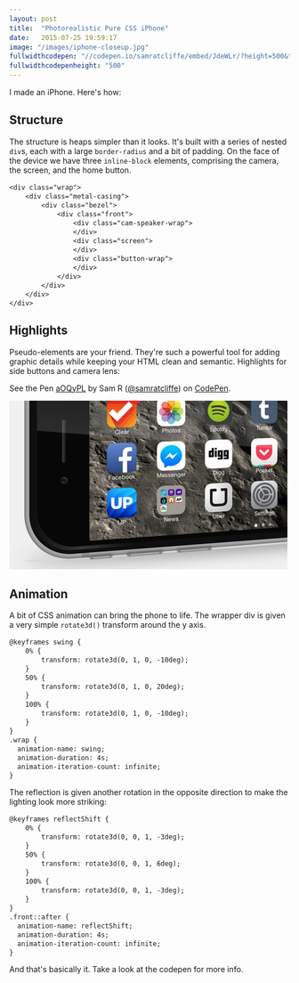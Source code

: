 ```yaml
---
layout: post
title:  "Photorealistic Pure CSS iPhone"
date:   2015-07-25 19:59:17
image: "/images/iphone-closeup.jpg"
fullwidthcodepen: "//codepen.io/samratcliffe/embed/JdeWLr/?height=500&theme-id=17355&default-tab=result"
fullwidthcodepenheight: "500"
---
```

I made an iPhone. Here's how:

## Structure
The structure is heaps simpler than it looks. It's built with a series of nested `div`s, each with a large `border-radius` and a bit of padding. On the face of the device we have three `inline-block` elements, comprising the camera, the screen, and the home button.

	<div class="wrap">
		<div class="metal-casing">
			<div class="bezel">
				<div class="front">
					<div class="cam-speaker-wrap">
					</div>
					<div class="screen">
					</div>
					<div class="button-wrap">
					</div>
				</div>
			</div>
		</div>
	</div>


## Highlights
Pseudo-elements are your friend. They're such a powerful tool for adding graphic details while keeping your HTML clean and semantic. Highlights for side buttons and camera lens:

<p data-height="268" data-theme-id="17355" data-slug-hash="aOQyPL" data-default-tab="result" data-user="samratcliffe" class='codepen'>See the Pen <a href='http://codepen.io/samratcliffe/pen/aOQyPL/'>aOQyPL</a> by Sam R (<a href='http://codepen.io/samratcliffe'>@samratcliffe</a>) on <a href='http://codepen.io'>CodePen</a>.</p>
<script async src="//assets.codepen.io/assets/embed/ei.js"></script>

<img src="/images/iphone-closeup.jpg">

## Animation
A bit of CSS animation can bring the phone to life. The wrapper div is given a very simple `rotate3d()` transform around the y axis.

	@keyframes swing {
		0% {
			transform: rotate3d(0, 1, 0, -10deg);
		}
		50% {
			transform: rotate3d(0, 1, 0, 20deg);
		}
		100% {
			transform: rotate3d(0, 1, 0, -10deg);
		}
	}
	.wrap {
	  animation-name: swing;
	  animation-duration: 4s;
	  animation-iteration-count: infinite;
	}

The reflection is given another rotation in the opposite direction to make the lighting look more striking:

	@keyframes reflectShift {
		0% {
			transform: rotate3d(0, 0, 1, -3deg);
		}
		50% {
			transform: rotate3d(0, 0, 1, 6deg);
		}
		100% {
			transform: rotate3d(0, 0, 1, -3deg);
		}
	}
	.front::after {
	  animation-name: reflectShift;
	  animation-duration: 4s;
	  animation-iteration-count: infinite;
	}

And that's basically it. Take a look at the codepen for more info.